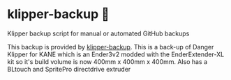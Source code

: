# klipper-backup 💾 
Klipper backup script for manual or automated GitHub backups 

This backup is provided by [klipper-backup](https://github.com/Staubgeborener/klipper-backup).
This is a back-up of Danger Klipper for KANE which is an Ender3v2 modded with the EnderExtender-XL kit
so it's build volume is now 400mm x 400mm x 400mm. Also has a BLtouch and SpritePro directdrive extruder
